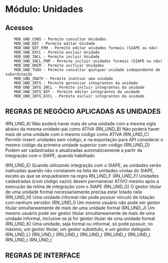 # Módulo: Unidades

## Acessos  

~~~text
    MOD_UND_CONS - Permite consultar Unidades
    MOD_UND_EDT - Permite editar Unidade
    MOD_UND_EDT_FRM - Permite editar unidades formais (SIAPE ou não)
    MOD_UND_EXCL - Permite excluir Unidade
    MOD_UND_INCL - Permite incluir Unidade
    MOD_UND_INCL_FRM - Permite incluir unidades formais (SIAPE ou não)
    MOD_UND_UNIR - Permite unificar Unidades
    MOD_UND_TUDO - Permite consultar qualquer unidade independente de subordinação
    MOD_UND_INATV - Permite inativar uma unidade
    MOD_UND_INTG - Permite gerenciar integrantes da unidade
    MOD_UND_INTG_INCL - Permite incluir integrantes da unidade
    MOD_UND_INTG_EDT - Permite editar integrantes da unidade
    MOD_UND_INTG_EXCL - Permite excluir integrantes da unidade
~~~

## REGRAS DE NEGÓCIO APLICADAS AS UNIDADES

(RN_UND_A) Não poderá haver mais de uma unidade com a mesma sigla abaixo da mesma unidade-pai como ATIVA
(RN_UND_B) Não poderá haver mais de uma unidade com o mesmo código como ATIVA
(RN_UND_C) Permitir inserir unidades sem código, e na exportação para API considerar o mesmo código da primeira unidade superior com código
(RN_UND_D) Podem ser cadastradas e atualizadas automaticamente a partir da integração com o SIAPE, quando habilitado

(RN_UND_E) Quando utilizando integração com o SIAPE, as unidades serão inativadas quando não constarem na lista de unidades vindas do SIAPE, exceto as que se enquadrarem na regra RN_UND_F
(RN_UND_F) Unidades cadastradas (com código vazio) devem permanecer ATIVO mesmo após a execução da rotina de integração com o SIAPE
(RN_UND_G) O gestor titular de uma unidade formal necessariamente precisa estar lotado nela
(RN_UND_H) Uma unidade informal não pode possuir vínculo de lotação com nenhum servidor
(RN_UND_I) Um mesmo usuário não pode ser gestor titular simultaneamente de mais de uma unidade formal
(RN_UND_J) Um mesmo usuário pode ser gestor titular simultaneamente de mais de uma unidade informal, inclusive se já for gestor titular de uma unidade formal
(RN_UND_K) Uma unidade, seja formal ou informal, só pode possuir, no máximo, um gestor titular, um gestor substituto, e um gestor delegado
(RN_UND_L) 
(RN_UND_) 
(RN_UND_) 
(RN_UND_) 
(RN_UND_) 
(RN_UND_) 
(RN_UND_) 
(RN_UND_) 

## REGRAS DE INTERFACE
